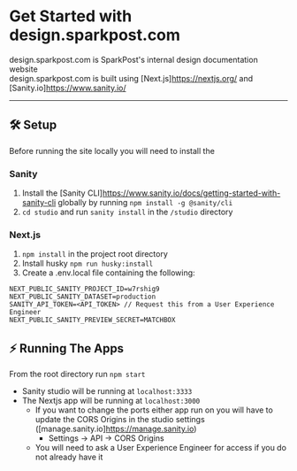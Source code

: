# Get Started with design.sparkpost.com

design.sparkpost.com is SparkPost's internal design documentation website <br />
design.sparkpost.com is built using [Next.js]<https://nextjs.org/> and [Sanity.io]<https://www.sanity.io/>

---

## 🛠️ Setup

Before running the site locally you will need to install the 

### Sanity
1. Install the [Sanity CLI]<https://www.sanity.io/docs/getting-started-with-sanity-cli> globally by running `npm install -g @sanity/cli`
2. `cd studio` and run `sanity install` in the `/studio` directory

### Next.js
1. `npm install` in the project root directory
2. Install husky `npm run husky:install`
3. Create a .env.local file containing the following:
```
NEXT_PUBLIC_SANITY_PROJECT_ID=w7rshig9
NEXT_PUBLIC_SANITY_DATASET=production
SANITY_API_TOKEN=<API_TOKEN> // Request this from a User Experience Engineer
NEXT_PUBLIC_SANITY_PREVIEW_SECRET=MATCHBOX
```

## ⚡ Running The Apps

From the root directory run `npm start`
- Sanity studio will be running at `localhost:3333`
- The Nextjs app will be running at `localhost:3000`
  - If you want to change the ports either app run on you will have to update the CORS Origins in the studio settings ([manage.sanity.io]<https://manage.sanity.io>)
    - Settings -> API -> CORS Origins
  - You will need to ask a User Experience Engineer for access if you do not already have it

